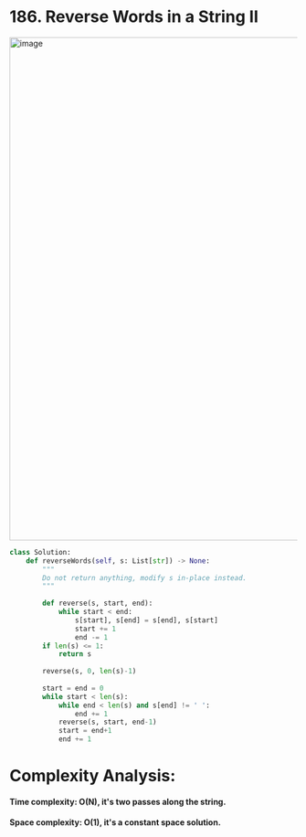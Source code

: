 # 186. Reverse Words in a String II

<img width="881" alt="image" src="https://user-images.githubusercontent.com/35987583/160233195-f7e167fe-8aa5-4e39-ba51-121e585f76a6.png">


```python
class Solution:
    def reverseWords(self, s: List[str]) -> None:
        """
        Do not return anything, modify s in-place instead.
        """
        
        def reverse(s, start, end):
            while start < end:
                s[start], s[end] = s[end], s[start]
                start += 1
                end -= 1
        if len(s) <= 1:
            return s
        
        reverse(s, 0, len(s)-1)
        
        start = end = 0
        while start < len(s):
            while end < len(s) and s[end] != ' ':
                end += 1
            reverse(s, start, end-1)
            start = end+1
            end += 1
```

# Complexity Analysis:

#### Time complexity: O(N), it's two passes along the string.

#### Space complexity: O(1), it's a constant space solution.
